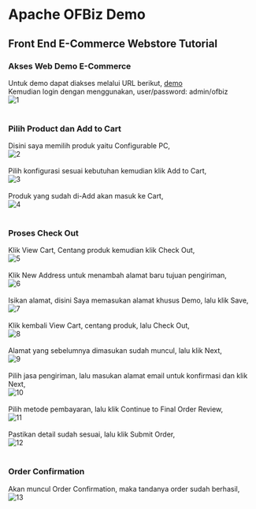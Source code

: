 # Apache OFBiz Demo
## Front End E-Commerce Webstore Tutorial

### Akses Web Demo E-Commerce
Untuk demo dapat diakses melalui URL berikut, [demo](https://demo-stable.ofbiz.apache.org/ecommerce/control/main)<br>
Kemudian login dengan menggunakan, user/password: admin/ofbiz<br>
![1](gambar/demo/demo-ecommerce_1.jpg)<br><br>
### Pilih Product dan Add to Cart
Disini saya memilih produk yaitu Configurable PC,<br>
![2](gambar/demo/demo-ecommerce_2.jpg)<br><br>
Pilih konfigurasi sesuai kebutuhan kemudian klik Add to Cart,<br>
![3](gambar/demo/demo-ecommerce_3.jpg)<br><br>
Produk yang sudah di-Add akan masuk ke Cart,<br>
![4](gambar/demo/demo-ecommerce_4.jpg)<br><br>
### Proses Check Out
Klik View Cart, Centang produk kemudian klik Check Out,<br>
![5](gambar/demo/demo-ecommerce_5.jpg)<br><br>
Klik New Address untuk menambah alamat baru tujuan pengiriman,<br>
![6](gambar/demo/demo-ecommerce_6.jpg)<br><br>
Isikan alamat, disini Saya memasukan alamat khusus Demo, lalu klik Save,<br>
![7](gambar/demo/demo-ecommerce_7.jpg)<br><br>
Klik kembali View Cart, centang produk, lalu Check Out,<br>
![8](gambar/demo/demo-ecommerce_8.jpg)<br><br>
Alamat yang sebelumnya dimasukan sudah muncul, lalu klik Next,<br>
![9](gambar/demo/demo-ecommerce_9.jpg)<br><br>
Pilih jasa pengiriman, lalu masukan alamat email untuk konfirmasi dan klik Next,<br>
![10](gambar/demo/demo-ecommerce_10.jpg)<br><br>
Pilih metode pembayaran, lalu klik Continue to Final Order Review,<br>
![11](gambar/demo/demo-ecommerce_11.jpg)<br><br>
Pastikan detail sudah sesuai, lalu klik Submit Order,<br>
![12](gambar/demo/demo-ecommerce_12.jpg)<br><br>
### Order Confirmation
Akan muncul Order Confirmation, maka tandanya order sudah berhasil,<br>
![13](gambar/demo/demo-ecommerce_13.jpg)<br><br>
